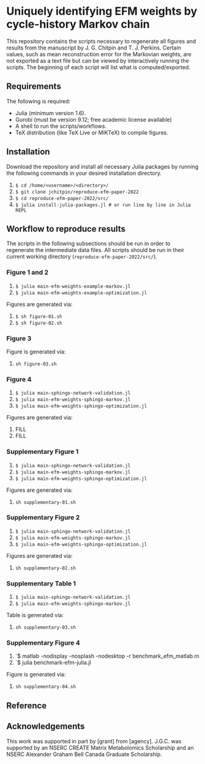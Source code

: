 # Uniquely identifying EFM weights by cycle-history Markov chain

This repository contains the scripts necessary to regenerate all figures and
results from the manuscript by J. G. Chitpin and T. J. Perkins. Certain values,
such as mean reconstruction error for the Markovian weights, are not exported
as a text file but can be viewed by interactively running the scripts. The
beginning of each script will list what is computed/exported.

## Requirements

The following is required:

* Julia (minimum version 1.6).
* Gurobi (must be version 9.12; free academic license available)
* A shell to run the scripts/workflows.
* TeX distribution (like TeX Live or MiKTeX) to compile figures.


## Installation

Download the repository and install all necessary Julia packages by running the
following commands in your desired installation directory.

1. `$ cd /home/<username>/<directory>/`  
2. `$ git clone jchitpin/reproduce-efm-paper-2022`  
3. `$ cd reproduce-efm-paper-2022/src/`  
4. `$ julia install-julia-packages.jl # or run line by line in Julia REPL`


## Workflow to reproduce results

The scripts in the following subsections should be run in order to regenerate
the intermediate data files. All scripts should be run in their current working
directory (`reproduce-efm-paper-2022/src/`).

### Figure 1 and 2

1. `$ julia main-efm-weights-example-markov.jl`
2. `$ julia main-efm-weights-example-optimization.jl`

Figures are generated via:

1. `$ sh figure-01.sh`
2. `$ sh figure-02.sh`

### Figure 3

Figure is generated via:

1. `sh figure-03.sh`

### Figure 4

1. `$ julia main-sphingo-network-validation.jl`
2. `$ julia main-efm-weights-sphingo-markov.jl`
3. `$ julia main-efm-weights-sphingo-optimization.jl`

Figures are generated via:

1. FILL
2. FILL

### Supplementary Figure 1

1. `$ julia main-sphingo-network-validation.jl`
2. `$ julia main-efm-weights-sphingo-markov.jl`
3. `$ julia main-efm-weights-sphingo-optimization.jl`

Figures are generated via:

1. `sh supplementary-01.sh`

### Supplementary Figure 2

1. `$ julia main-sphingo-network-validation.jl`
2. `$ julia main-efm-weights-sphingo-markov.jl`
3. `$ julia main-efm-weights-sphingo-optimization.jl`

Figures are generated via:

1. `sh supplementary-02.sh`

### Supplementary Table 1

1. `$ julia main-sphingo-network-validation.jl`
2. `$ julia main-efm-weights-sphingo-markov.jl`

Table is generated via:

1. `sh supplementary-03.sh`

### Supplementary Figure 4

1. `$ matlab -nodisplay -nosplash -nodesktop -r benchmark_efm_matlab.m
2. `$ julia benchmark-efm-julia.jl

Figure is generated via:

1. `sh supplementary-04.sh`

## Reference

## Acknowledgements

This work was supported in part by [grant] from [agency]. J.G.C. was
supported by an NSERC CREATE Matrix Metabolomics Scholarship and
an NSERC Alexander Graham Bell Canada Graduate Scholarship.




